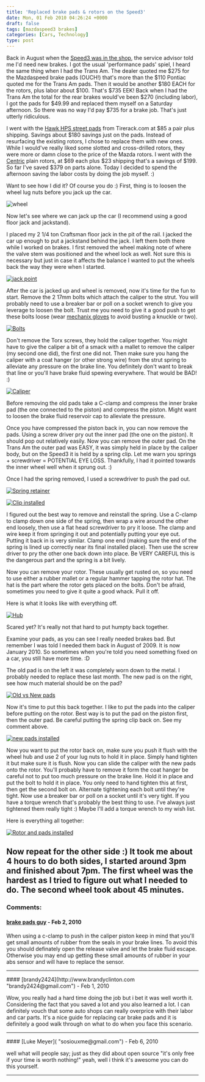 ```yaml
---
title: 'Replaced brake pads & rotors on the Speed3'
date: Mon, 01 Feb 2010 04:26:24 +0000
draft: false
tags: [mazdaspeed3 brakes]
categories: [Cars, Technology]
type: post
---
```


Back in August when the [Speed3 was in the shop](http://zeusville.wordpress.com/2009/08/27/mazdaspeed-in-shop/), the service advisor told me I'd need new brakes. I got the usual 'performance pads' spiel, I heard the same thing when I had the Trans Am. The dealer quoted me $275 for the Mazdaspeed brake pads (OUCH!) that's more than the $110 Pontiac quoted me for the Trans Am pads. Then it would be another $180 EACH for the rotors, plus labor about $100. That's $735 EEK! Back when I had the Trans Am the total for the rear brakes would've been $270 (including labor), I got the pads for $49.99 and replaced them myself on a Saturday afternoon. So there was no way I'd pay $735 for a brake job. That's just utterly ridiculous.

I went with the [Hawk HPS street pads](http://www.tirerack.com/brakes/brakes.jsp?&make=Hawk&model=HPS+Street+brake+pads&group=HPS+Street+brake+pads&autoMake=Mazda&autoModel=MazdaSpeed3&autoYear=2007&autoModClar=&perfCode=S) from Tirerack.com at $85 a pair plus shipping. Savings about $180 savings just on the pads. Instead of resurfacing the existing rotors, I chose to replace them with new ones. While I would've really liked some slotted and cross-drilled rotors, they were more or damn close to the price of the Mazda rotors. I went with the [Centric](http://www.tirerack.com/brakes/brakes.jsp?&make=Centric&model=Premium+Rotor&group=Premium+Rotor&autoMake=Mazda&autoModel=MazdaSpeed3&autoYear=2007&autoModClar=&perfCode=S) plain rotors, at $69 each plus $23 shipping that's a savings of $199. So far I've saved $379 on parts alone. Today I decided to spend the afternoon saving the labor costs by doing the job myself. :)

Want to see how I did it? Of course you do :) First, thing is to loosen the wheel lug nuts before you jack up the car.

![](http://farm5.static.flickr.com/4038/4320265699_1cb493cc61.jpg "wheel")

Now let's see where we can jack up the car (I recommend using a good floor jack and jackstand).

I placed my 2 1/4 ton Craftsman floor jack in the pit of the rail. I jacked the car up enough to put a jackstand behind the jack. I left them both there while I worked on brakes. I first removed the wheel making note of where the valve stem was positioned and the wheel lock as well. Not sure this is necessary but just in case it affects the balance I wanted to put the wheels back the way they were when I started.

[![jack point](http://farm3.static.flickr.com/2773/4320265711_1db119d0d0_m.jpg)](http://www.flickr.com/photos/jmrodri/4320265711/ "jack point by jmrodri, on Flickr")

After the car is jacked up and wheel is removed, now it's time for the fun to start. Remove the 2 17mm bolts which attach the caliper to the strut. You will probably need to use a breaker bar or poll on a socket wrench to give you leverage to loosen the bolt. Trust me you need to give it a good push to get these bolts loose (wear [mechanix gloves](http://www.sears.com/shc/s/search_10153_12605?keyword=craftsman+black+mechanics+gloves&vName=) to avoid busting a knuckle or two).

[![Bolts](http://farm3.static.flickr.com/2709/4320336825_a816d086c5.jpg)](http://www.flickr.com/photos/jmrodri/4320336825/ "Bolts by jmrodri, on Flickr")

Don't remove the Torx screws, they hold the caliper together. You might have to give the caliper a bit of a smack with a mallet to remove the caliper (my second one did), the first one did not. Then make sure you hang the caliper with a coat hanger (or other strong wire) from the strut spring to alleviate any pressure on the brake line. You definitely don't want to break that line or you'll have brake fluid spewing everywhere. That would be BAD! :)

[![Caliper](http://farm3.static.flickr.com/2790/4320336833_128b4fdbb4.jpg)](http://www.flickr.com/photos/jmrodri/4320336833/ "Caliper by jmrodri, on Flickr")

Before removing the old pads take a C-clamp and compress the inner brake pad (the one connected to the piston) and compress the piston. Might want to loosen the brake fluid reservoir cap to alleviate the pressure.

Once you have compressed the piston back in, you can now remove the pads. Using a screw driver pry out the inner pad (the one on the piston). It should pop out relatively easily. Now you can remove the outer pad. On the Trans Am the outer pad was EASY, it was simply held in place by the caliper body, but on the Speed3 it is held by a spring clip. Let me warn you springs + screwdriver = POTENTIAL EYE LOSS. Thankfully, I had it pointed towards the inner wheel well when it sprung out. :)

Once I had the spring removed, I used a screwdriver to push the pad out.

[![Spring retainer](http://farm3.static.flickr.com/2696/4320379115_711b480c9a_m.jpg)](http://www.flickr.com/photos/jmrodri/4320379115/ "Spring retainer by jmrodri, on Flickr")

[![Clip installed](http://farm5.static.flickr.com/4071/4320379135_9a167aea19.jpg)](http://www.flickr.com/photos/jmrodri/4320379135/ "Clip installed by jmrodri, on Flickr")

I figured out the best way to remove and reinstall the spring. Use a C-clamp to clamp down one side of the spring, then wrap a wire around the other end loosely, then use a flat head screwdriver to pry it loose. The clamp and wire keep it from springing it out and potentially putting your eye out. Putting it back in is very similar. Clamp one end (making sure the end of the spring is lined up correctly near its final installed place). Then use the screw driver to pry the other one back down into place. Be VERY CAREFUL this is the dangerous part and the spring is a bit lively.

Now you can remove your rotor. These usually get rusted on, so you need to use either a rubber mallet or a regular hammer tapping the rotor hat. The hat is the part where the rotor gets placed on the bolts. Don't be afraid, sometimes you need to give it quite a good whack. Pull it off.

Here is what it looks like with everything off.

[![Hub](http://farm3.static.flickr.com/2796/4320336841_1acd95245c.jpg)](http://www.flickr.com/photos/jmrodri/4320336841/ "Hub by jmrodri, on Flickr")

Scared yet? It's really not that hard to put humpty back together.

Examine your pads, as you can see I really needed brakes bad. But remember I was told I needed them back in August of 2009. It is now January 2010. So sometimes when you're told you need something fixed on a car, you still have more time. :D

The old pad is on the left it was completely worn down to the metal. I probably needed to replace these last month. The new pad is on the right, see how much material should be on the pad?

[![Old vs New pads](http://farm5.static.flickr.com/4039/4320379103_3d59b19781.jpg)](http://www.flickr.com/photos/jmrodri/4320379103/ "Old vs New pads by jmrodri, on Flickr")

Now it's time to put this back together. I like to put the pads into the caliper before putting on the rotor. Best way is to put the pad on the piston first, then the outer pad. Be careful putting the spring clip back on. See my comment above.

[![new pads installed](http://farm5.static.flickr.com/4050/4320379109_12ce96ed18.jpg)](http://www.flickr.com/photos/jmrodri/4320379109/ "new pads installed by jmrodri, on Flickr")

Now you want to put the rotor back on, make sure you push it flush with the wheel hub and use 2 of your lug nuts to hold it in place. Simply hand tighten it but make sure it is flush. Now you can slide the caliper with the new pads onto the rotor. You'll probably have to remove it form the coat hanger be careful not to put too much pressure on the brake line. Hold it in place and put the bolt to hold it in place. You only need to hand tighten this at first, then get the second bolt on. Alternate tightening each bolt until they're tight. Now use a breaker bar or poll on a socket until it's very tight. If you have a torque wrench that's probably the best thing to use. I've always just tightened them really tight :) Maybe I'll add a torque wrench to my wish list.

Here is everything all together:

[![Rotor and pads installed](http://farm5.static.flickr.com/4002/4320379147_2c5411a452.jpg)](http://www.flickr.com/photos/jmrodri/4320379147/ "Rotor and pads installed by jmrodri, on Flickr")

Now repeat for the other side :) It took me about 4 hours to do both sides, I started around 3pm and finished about 7pm. The first wheel was the hardest as I tried to figure out what I needed to do. The second wheel took about 45 minutes.
---
### Comments:
#### [brake pads guy](http://discbrakepads.net "info@discbrakepads.net") - <time datetime="2010-02-09 23:03:39">Feb 2, 2010</time>

When using a c-clamp to push in the caliper piston keep in mind that you'll get small amounts of rubber from the seals in your brake lines. To avoid this you should definately open the release valve and let the brake fluid escape. Otherwise you may end up getting these small amounts of rubber in your abs sensor and will have to replace the sensor.
<hr />
#### [brandy2424](http://www.brandyclinton.com "brandy2424@gmail.com") - <time datetime="2010-02-01 03:23:49">Feb 1, 2010</time>

Wow, you really had a hard time doing the job but i bet it was well worth it. Considering the fact that you saved a lot and you also learned a lot. I can definitely vouch that some auto shops can really overprice with their labor and car parts. It's a nice guide for replacing car brake pads and it is definitely a good walk through on what to do when you face this scenario.
<hr />
#### [Luke Meyer]( "sosiouxme@gmail.com") - <time datetime="2010-02-06 15:00:47">Feb 6, 2010</time>

well what will people say; just as they did about open source "it's only free if your time is worth nothing!" yeah, well i think it's awesome you can do this yourself.
<hr />
